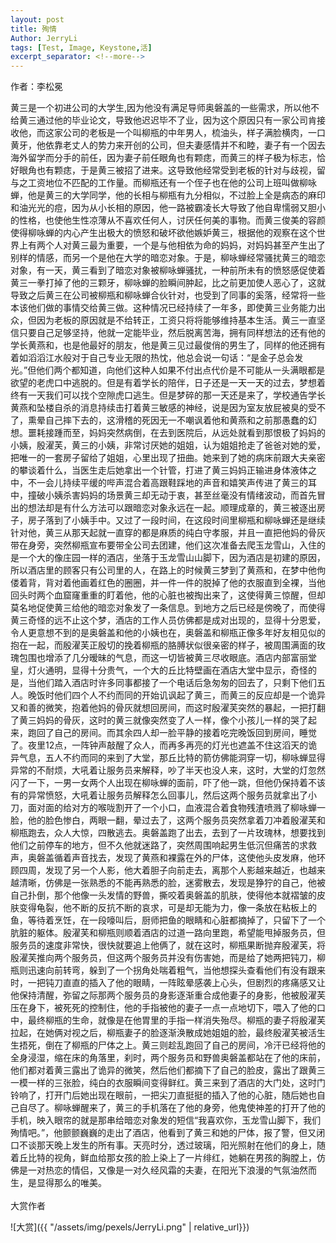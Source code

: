 ```yaml
---
layout: post
title: 殉情
Author: JerryLi
tags: [Test, Image, Keystone,活]
excerpt_separator: <!--more-->
---
```

作者：李松冕<br>
<!--more-->
黄三是一个初进公司的大学生,因为他没有满足导师奥磐盖的一些需求，所以他不给黄三通过他的毕业论文，导致他迟迟毕不了业，因为这个原因只有一家公司肯接收他，而这家公司的老板是一个叫柳瓶的中年男人，梳油头，样子满脸横肉，一口黄牙，他依靠老丈人的势力来开创的公司，但夫妻感情并不和睦，妻子有一个因去海外留学而分手的前任，因为妻子前任眼角也有颗痣，而黄三的样子极为标志，恰好眼角也有颗痣，于是黄三被招了进来。这导致他经常受到老板的针对与歧视，留与之工资地位不匹配的工作量。而柳瓶还有一个侄子也在他的公司上班叫做柳咏蝉，他是黄三的大学同学，他的长相与柳瓶有九分相似，不过脸上全是病态的麻印和油光光的痘，因为从小长相的原因，他一路被霸凌长大导致了他自卑懦弱又胆小的性格，也使他生性凉薄从不喜欢任何人，讨厌任何美的事物。而黄三俊美的容颜使得柳咏蝉的内心产生出极大的愤怒和破坏欲他嫉妒黄三，根据他的观察在这个世界上有两个人对黄三最为重要，一个是与他相依为命的妈妈，对妈妈甚至产生出了别样的情感，而另一个是他在大学的暗恋对象。于是，柳咏蝉经常骚扰黄三的暗恋对象，有一天，黄三看到了暗恋对象被柳咏蝉骚扰，一种前所未有的愤怒感促使着黄三一拳打掉了他的三颗牙，柳咏蝉的脸瞬间肿起，比之前更加使人恶心了，这就导致之后黄三在公司被柳瓶和柳咏蝉合伙针对，也受到了同事的奚落，经常将一些本该他们做的事情交给黄三做。这种情况已经持续了一年多，即使黄三业务能力出众，但因为老板的原因就是不给转正，工资只将将能够维持基本生活。黄三一直坚信只要自己足够坚持，他就一定能毕业，然后脱离苦海，拥有同样想法的还有他的学长黄燕和，也是他最好的朋友，他是黄三见过最俊俏的男生了，同样的他还拥有着如滔滔江水般对于自己专业无限的热忱，他总会说一句话：“是金子总会发光。”但他们两个都知道，向他们这种人如果不付出点代价是不可能从一头满眼都是欲望的老虎口中逃脱的。但是有着学长的陪伴，日子还是一天一天的过去，梦想着终有一天我们可以找个空隙虎口逃生。但是梦碎的那一天还是来了，学校通告学长黄燕和坠楼自杀的消息持续击打着黄三敏感的神经，说是因为室友放屁被臭的受不了，熏晕自己摔下去的，这滑稽的死因无一不嘲讽着他和黄燕和之前那愚蠢的幻想。噩耗接踵而至，妈妈突然病倒，在去到医院后，从远处就看到那恨极了妈妈的小姨，殷濯芙，黄三的小姨，非常讨厌她的姐姐，认为姐姐抢走了爸爸对她的爱，把唯一的一套房子留给了姐姐，心里出现了扭曲。她来到了她的病床前跟大夫亲密的攀谈着什么，当医生走后她拿出一个针管，打进了黄三妈妈正输进身体液体之中，不一会儿持续平缓的哔声混合着高跟鞋踩地的声音和嬉笑声传进了黄三的耳中，撞破小姨杀害妈妈的场景黄三却无动于衷，甚至丝毫没有情绪波动，而首先冒出的想法却是有什么方法可以跟暗恋对象永远在一起。顺理成章的，黄三被逐出房子，房子落到了小姨手中。又过了一段时间，在这段时间里柳瓶和柳咏蝉还是继续针对他，黄三从那天起就一直穿的都是麻质的纯白守孝服，并且一直把他妈的骨灰带在身旁，突然柳瓶宣布要带全公司去团建，他们这次准备去爬玉龙雪山，入住的是一个大的像庄园一样的酒店，坐落于玉龙雪山山脚下，因为酒店是初建的原因，所以酒店里的顾客只有公司里的人，在路上的时候黄三梦到了黄燕和，在梦中他佝偻着背，背对着他画着红色的圈圈，并一件一件的脱掉了他的衣服直到全裸，当他回头时两个血窟窿重重的盯着他，他的心脏也被掏出来了，这使得黄三惊醒，但却莫名地促使黄三给他的暗恋对象发了一条信息。到地方之后已经是傍晚了，而使得黄三奇怪的远不止这个梦，酒店的工作人员仿佛都是成对出现的，显得十分恩爱，令人更意想不到的是奥磐盖和他的小姨也在，奥磐盖和柳瓶正像多年好友相见似的抱在一起，而殷濯芙正殷切的挽着柳瓶的胳膊状似很亲密的样子，被周围满面的玫瑰包围也增添了几分暧昧的气息，而这一切皆被黄三尽收眼底。酒店内部富丽堂皇，灯火通明，显得十分贵气，一个大的丘比特壁画在酒店大堂中显示，奇怪的是，当他们踏入酒店时许多同事都接了一个电话后急匆匆的回去了，只剩下他们五人。晚饭时他们四个人不约而同的开始讥讽起了黄三，而黄三的反应却是一个诡异又和善的微笑，抱着他妈的骨灰就想回房间，而这时殷濯芙突然的暴起，一把打翻了黄三妈妈的骨灰，这时的黄三就像突然变了人一样，像个小孩儿一样的哭了起来，跑回了自己的房间。而其余四人却一脸平静的接着吃完晚饭回到房间，睡觉了。夜里12点，一阵钟声敲醒了众人，而再多再亮的灯光也遮盖不住这滔天的诡异气息，五人不约而同的来到了大堂，那丘比特的箭仿佛能洞穿一切，柳咏蝉显得异常的不耐烦，大吼着让服务员来解释，吵了半天也没人来，这时，大堂的灯忽然闪了一下，一男一女两个人出现在柳咏蝉的面前，吓了他一跳，但他仍保持着不该有的异常愤怒，大吼着让服务员解释怎么回事儿，然后这两个服务员就拿出了小刀，面对面的给对方的喉咙割开了一个小口，血液混合着食物残渣喷溅了柳咏蝉一脸，他的脸色惨白，两眼一翻，晕过去了，这两个服务员突然拿着刀冲着殷濯芙和柳瓶跑去，众人大惊，四散逃去。奥磐盖跑了出去，去到了一片玫瑰林，想要找到他们之前停车的地方，但不久他就迷路了，突然周围响起男生低沉但痛苦的求救声，奥磐盖循着声音找去，发现了黄燕和裸露在外的尸体，这使他头皮发麻，他环顾四周，发现了另一个人影，他大着胆子向前走去，离那个人影越来越近，也越来越清晰，仿佛是一张熟悉的不能再熟悉的脸，迷雾散去，发现是狰狞的自己，他被自己扑倒，那个他像一头发情的野兽，撕咬着奥磐盖的肌肤，使得他本就褶皱的皮肤变得龟裂，他不断的反抗不断的哀求，可是却无能为力，像一条放在粘板上的鱼，等待着烹饪，在一段嚎叫后，厨师把鱼的眼睛和心脏都摘掉了，只留下了一个肮脏的躯体。殷濯芙和柳瓶则顺着酒店的过道一路向里跑，希望能甩掉服务员，但服务员的速度非常快，很快就要追上他俩了，就在这时，柳瓶果断抛弃殷濯芙，将殷濯芙推向两个服务员，但这两个服务员并没有伤害她，而是给了她两把钝刀，柳瓶则迅速向前转弯，躲到了一个拐角处喘着粗气，当他想探头查看他们有没有跟来时，一把钝刀直直的插入了他的眼睛，一阵眩晕感袭上心头，但剧烈的疼痛感又让他保持清醒，弥留之际那两个服务员的身影逐渐重合成他妻子的身影，他被殷濯芙压在身下，被死死的控制住，他的手指被他的妻子一点一点地切下，喂入了他的口中，最终柳瓶的生命，就像是在他胃里的手指一样消失殆尽。柳瓶的妻子将殷濯芙拉起，在她俩对视之后，柳瓶妻子的脸逐渐涣散成她姐姐的脸，最终殷濯芙被活生生捂死，倒在了柳瓶的尸体之上。黄三则趁乱跑回了自己的房间，冷汗已经将他的全身浸湿，缩在床的角落里，刹时，两个服务员和野兽奥磐盖都站在了他的床前，他们都对着黄三露出了诡异的微笑，然后他们都摘下了自己的脸皮，露出了跟黄三一模一样的三张脸，纯白的衣服瞬间变得鲜红。黄三来到了酒店的大门处，这时门铃响了，打开门后她出现在眼前，一把尖刀直挺挺的插入了他的心脏，随后她也自己自尽了。柳咏蝉醒来了，黄三的手机落在了他的身旁，他鬼使神差的打开了他的手机，映入眼帘的就是那串给暗恋对象发的短信“我喜欢你，玉龙雪山脚下，我们殉情吧。”，他颤颤巍巍的走出了酒店，他看到了黄三和她的尸体，报了警，但又闭口不谈那天晚上发生的所有事。天亮时分，透过玻璃，阳光照射在他们的身上，随着丘比特的视角，鲜血给那女孩的脸上染上了一片绯红，她躺在男孩的胸膛上，仿佛是一对热恋的情侣，又像是一对久经风霜的夫妻，在阳光下浪漫的气氛油然而生，是显得那么的唯美。<br><br>
大赏作者

![大赏]({{ "/assets/img/pexels/JerryLi.png" | relative_url}})